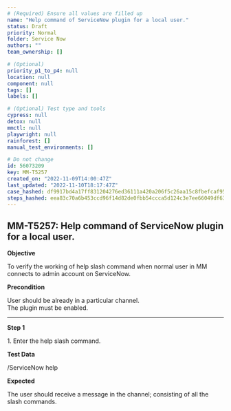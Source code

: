 ```yaml
---
# (Required) Ensure all values are filled up
name: "Help command of ServiceNow plugin for a local user."
status: Draft
priority: Normal
folder: Service Now
authors: ""
team_ownership: []

# (Optional)
priority_p1_to_p4: null
location: null
component: null
tags: []
labels: []

# (Optional) Test type and tools
cypress: null
detox: null
mmctl: null
playwright: null
rainforest: []
manual_test_environments: []

# Do not change
id: 56073209
key: MM-T5257
created_on: "2022-11-09T14:00:47Z"
last_updated: "2022-11-10T18:17:47Z"
case_hashed: df9917bd4a17ff831204276ed36111a420a206f5c26aa15c8fbefcaf9507c85f4d7936c3ac892a3bd49d3659b5d18e4c
steps_hashed: eea83c70a6b453ccd96f14d82de0fbb54ccca5d124c3e7ee66049df63f8555d81eb0bd74e10e5e676c185049f9ad8ac2
---
```


<!-- (Auto-generated) Based on frontmatter's "key" and "name" -->

## MM-T5257: Help command of ServiceNow plugin for a local user.

**Objective**

To verify the working of help slash command when normal user in MM connects to admin account on ServiceNow.

**Precondition**

User should be already in a particular channel.\
The plugin must be enabled.

---

**Step 1**

1\. Enter the help slash command.

**Test Data**

/ServiceNow help

**Expected**

The user should receive a message in the channel; consisting of all the slash commands.

